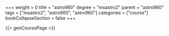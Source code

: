 +++
weight = 0
title = "astro960"
degree = "msastro2"
parent = "astro960"
tags = ["msastro2", "astro960", "astro960"]
categories = ["course"]
bookCollapseSection = false
+++

{{< genCoursePage >}}
